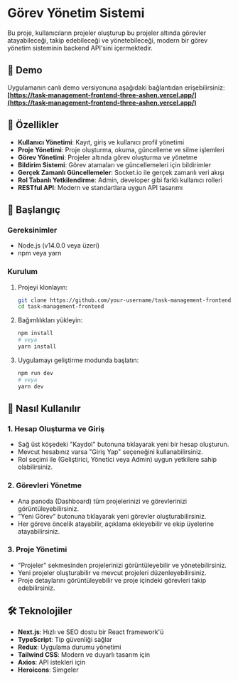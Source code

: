 # Görev Yönetim Sistemi

Bu proje, kullanıcıların projeler oluşturup bu projeler altında görevler atayabileceği, takip edebileceği ve yönetebileceği, modern bir görev yönetim sisteminin backend API'sini içermektedir.

## 🚀 Demo

Uygulamanın canlı demo versiyonuna aşağıdaki bağlantıdan erişebilirsiniz:
**[https://task-management-frontend-three-ashen.vercel.app/](https://task-management-frontend-three-ashen.vercel.app/)**

## 🌟 Özellikler

- **Kullanıcı Yönetimi**: Kayıt, giriş ve kullanıcı profil yönetimi
- **Proje Yönetimi**: Proje oluşturma, okuma, güncelleme ve silme işlemleri
- **Görev Yönetimi**: Projeler altında görev oluşturma ve yönetme
- **Bildirim Sistemi**: Görev atamaları ve güncellemeleri için bildirimler
- **Gerçek Zamanlı Güncellemeler**: Socket.io ile gerçek zamanlı veri akışı
- **Rol Tabanlı Yetkilendirme**: Admin, developer gibi farklı kullanıcı rolleri
- **RESTful API**: Modern ve standartlara uygun API tasarımı

## 🚀 Başlangıç

### Gereksinimler

- Node.js (v14.0.0 veya üzeri)
- npm veya yarn

### Kurulum

1. Projeyi klonlayın:

   ```bash
   git clone https://github.com/your-username/task-management-frontend.git
   cd task-management-frontend
   ```

2. Bağımlılıkları yükleyin:

   ```bash
   npm install
   # veya
   yarn install
   ```

3. Uygulamayı geliştirme modunda başlatın:

   ```bash
   npm run dev
   # veya
   yarn dev
   ```

## 📱 Nasıl Kullanılır

### 1. Hesap Oluşturma ve Giriş

- Sağ üst köşedeki "Kaydol" butonuna tıklayarak yeni bir hesap oluşturun.
- Mevcut hesabınız varsa "Giriş Yap" seçeneğini kullanabilirsiniz.
- Rol seçimi ile (Geliştirici, Yönetici veya Admin) uygun yetkilere sahip olabilirsiniz.

### 2. Görevleri Yönetme

- Ana panoda (Dashboard) tüm projelerinizi ve görevlerinizi görüntüleyebilirsiniz.
- "Yeni Görev" butonuna tıklayarak yeni görevler oluşturabilirsiniz.
- Her göreve öncelik atayabilir, açıklama ekleyebilir ve ekip üyelerine atayabilirsiniz.

### 3. Proje Yönetimi

- "Projeler" sekmesinden projelerinizi görüntüleyebilir ve yönetebilirsiniz.
- Yeni projeler oluşturabilir ve mevcut projeleri düzenleyebilirsiniz.
- Proje detaylarını görüntüleyebilir ve proje içindeki görevleri takip edebilirsiniz.

## 🛠️ Teknolojiler

- **Next.js**: Hızlı ve SEO dostu bir React framework'ü
- **TypeScript**: Tip güvenliği sağlar
- **Redux**: Uygulama durumu yönetimi
- **Tailwind CSS**: Modern ve duyarlı tasarım için
- **Axios**: API istekleri için
- **Heroicons**: Simgeler
